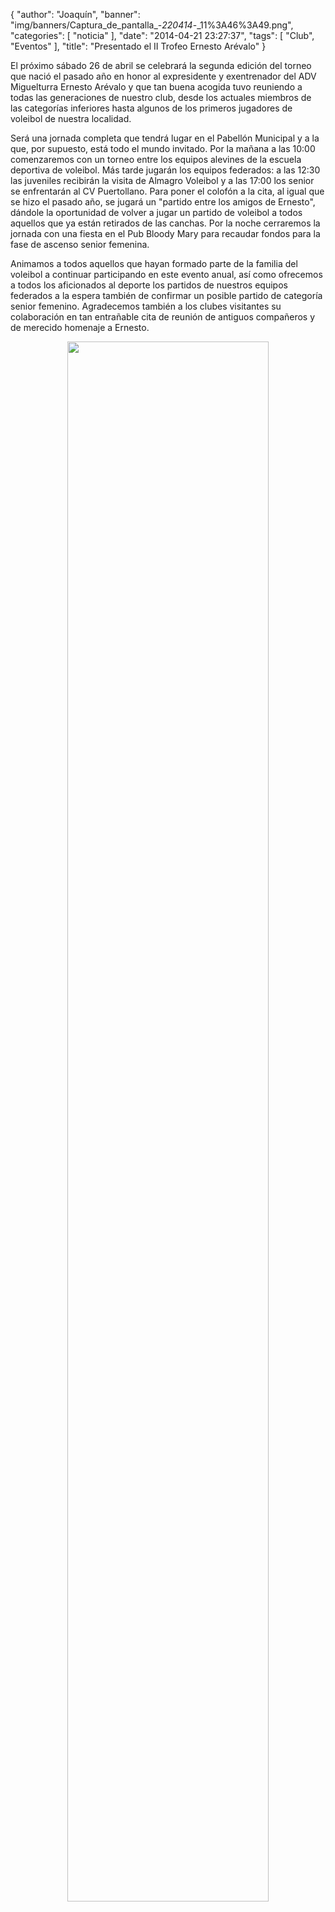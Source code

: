 {
  "author": "Joaquín", 
  "banner": "img/banners/Captura_de_pantalla_-_220414_-_11%3A46%3A49.png", 
  "categories": [
    "noticia"
  ], 
  "date": "2014-04-21 23:27:37", 
  "tags": [
    "Club", 
    "Eventos"
  ], 
  "title": "Presentado el II Trofeo Ernesto Arévalo"
}

El próximo sábado 26 de abril se celebrará la segunda edición del torneo que nació el pasado año en honor al expresidente y exentrenador del ADV Miguelturra Ernesto Arévalo y que tan buena acogida tuvo reuniendo a todas las generaciones de nuestro club, desde los actuales miembros de las categorías inferiores hasta algunos de los primeros jugadores de voleibol de nuestra localidad.

Será una jornada completa que tendrá lugar en el Pabellón Municipal y a la que, por supuesto, está todo el mundo invitado. Por la mañana a las 10:00 comenzaremos con un torneo entre los equipos alevines de la escuela deportiva de voleibol. Más tarde jugarán los equipos federados: a las 12:30 las juveniles recibirán la visita de Almagro Voleibol y a las 17:00 los senior se enfrentarán al CV Puertollano. Para poner el colofón a la cita, al igual que se hizo el pasado año, se jugará un "partido entre los amigos de Ernesto", dándole la oportunidad de volver a jugar un partido de voleibol a todos aquellos que ya están retirados de las canchas. Por la noche cerraremos la jornada con una fiesta en el Pub Bloody Mary para recaudar fondos para la fase de ascenso senior femenina.

Animamos a todos aquellos que hayan formado parte de la familia del voleibol a continuar participando en este evento anual, así como ofrecemos a todos los aficionados al deporte los partidos de nuestros equipos federados a la espera también de confirmar un posible partido de categoría senior femenino. Agradecemos también a los clubes visitantes su colaboración en tan entrañable cita de reunión de antiguos compañeros y de merecido homenaje a Ernesto.

<center>
<a target="_new" href="http://www.advmiguelturra.org/img/banners/Captura%20de%20pantalla%20-%20220414%20-%2011%3A46%3A49.png"> 
<img width="80%" align="center" src="http://www.advmiguelturra.org/img/banners/Captura%20de%20pantalla%20-%20220414%20-%2011%3A46%3A49.png"/> </a>
</center>


